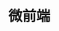 <!--
 * @Description: 
 * @Author: Jiang chen yi
 * @Date: 2022-05-06 14:48:59
 * @LastEditors: Jiang chen yi
 * @LastEditTime: 2022-05-06 14:49:35
-->
# 微前端